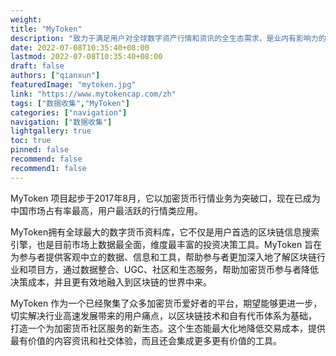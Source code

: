 ```yaml
---
weight: 
title: "MyToken"
description: "致力于满足用户对全球数字资产行情和资讯的全生态需求，是业内有影响力的数字资产行情App"
date: 2022-07-08T10:35:40+08:00
lastmod: 2022-07-08T10:35:40+08:00
draft: false
authors: ["qianxun"]
featuredImage: "mytoken.jpg"
link: "https://www.mytokencap.com/zh"
tags: ["数据收集","MyToken"]
categories: ["navigation"]
navigation: ["数据收集"]
lightgallery: true
toc: true
pinned: false
recommend: false
recommend1: false
---
```


MyToken 项目起步于2017年8月，它以加密货币行情业务为突破口，现在已成为中国市场占有率最高，用户最活跃的行情类应用。

MyToken拥有全球最大的数字货币资料库，它不仅是用户首选的区块链信息搜索引擎，也是目前市场上数据最全面，维度最丰富的投资决策工具。MyToken 旨在为参与者提供客观中立的数据、信息和工具，帮助参与者更加深入地了解区块链行业和项目方，通过数据整合、UGC、社区和生态服务，帮助加密货币参与者降低决策成本，并且更有效地融入到区块链的世界中来。

MyToken 作为一个已经聚集了众多加密货币爱好者的平台，期望能够更进一步，切实解决行业高速发展带来的用户痛点，以区块链技术和自有代币体系为基础， 打造一个为加密货币社区服务的新生态。这个生态能最大化地降低交易成本，提供最有价值的内容资讯和社交体验，而且还会集成更多更有价值的工具。